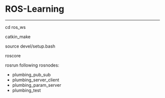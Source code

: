 # ROS-Learning
---

 cd ros_ws
 
 catkin_make
 
 source devel/setup.bash
 
 roscore

rosrun following rosnodes:
- plumbing_pub_sub
- plumbing_server_client
- plumbing_param_server
- plumbing_test
      
